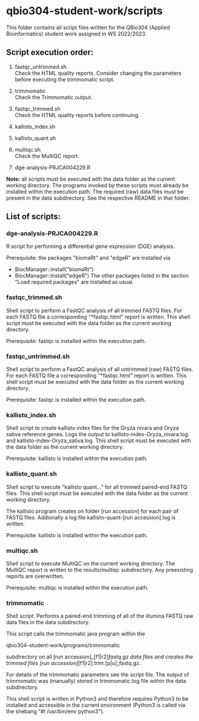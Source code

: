 # qbio304-student-work/scripts

This folder contains all script files written for the QBio304 (Applied
Bioinformatics) student work assigned in WS 2022/2023.


## Script execution order:

1. fastqc_untrimmed.sh  
Check the HTML quality reports. Consider changing the parameters before executing
the trimmomatic script.

2. trimmomatic  
Check the Trimmomatic output.

3. fastqc_trimmed.sh  
Check the HTML quality reports before continuing.

4. kallisto_index.sh

5. kallisto_quant.sh

6. multiqc.sh  
Check the MultiQC report.

7. dge-analysis-PRJCA004229.R


**Note:** all scripts must be executed with the data folder as the current working
directory. The programs invoked by these scripts must already be installed
within the execution path. The required (raw) data files must be present in the
data subdirectory. See the respective README in that folder.


## List of scripts:

### dge-analysis-PRJCA004229.R

R script for performing a differential gene expression (DGE) analysis.

Prerequisite: the packages "biomaRt" and "edgeR" are installed via
- BiocManager::install("biomaRt")
- BiocManager::install("edgeR")
The other packages listed in the section
"Load required packages" are installed as usual.


### fastqc_trimmed.sh

Shell script to perform a FastQC analysis of all trimmed FASTQ files.
For each FASTQ file a corresponding "*fastqc.html" report is written. This
shell script must be executed with the data folder as the current working
directory.

Prerequisite: fastqc is installed within the execution path.


### fastqc_untrimmed.sh

Shell script to perform a FastQC analysis of all untrimmed (raw) FASTQ files.
For each FASTQ file a corresponding "*fastqc.html" report is written. This
shell script must be executed with the data folder as the current working
directory.

Prerequisite: fastqc is installed within the execution path.


### kallisto_index.sh

Shell script to create kallisto index files for the Oryza nivara and Oryza
sativa reference genes. Logs the output to kallisto-index-Oryza_nivara.log.
and kallisto-index-Oryza_sativa.log. This shell script must be executed with
the data folder as the current working directory.

Prerequisite: kallisto is installed within the execution path.


### kallisto_quant.sh

Shell script to execute "kallisto quant..." for all trimmed paired-end FASTQ
files. This shell script must be executed with the data folder as the current
working directory.

The kallisto program creates on folder [run accession] for each pair of
FASTQ files. Addionally a log file kallisto-quant-[run accession].log is
written.

Prerequisite: kallisto is installed within the execution path.


### multiqc.sh

Shell script to execute MultiQC on the current working directory. The MultiQC
report is written to the results/multiqc subdirectory. Any preexisting reports
are overwritten.

Prerequisite: multiqc is installed within the execution path.


### trimmomatic

Shell script. Performs a paired-end trimming of all of the illumina FASTQ
raw data files in the data subdirectory.

This script calls the trimmomatic java program within the

qbio304-student-work/programs/trimmomatic

subdirectory on all [run accession]_[f1|r2]_fastq.gz data files and creates
the trimmed files [run accession]_[f1|r2].trim.[p|u|_fastq.gz.

For details of the trimmomatic parameters see the script file. The output of
trimmomatic was (manually) stored in trimmomatic.log file within the data
subdirectory.

This shell script is written in Python3 and therefore requires Python3 to be
installed and accessible in the current environment (Python3 is called via the
shebang "#! /usr/bin/env python3").
